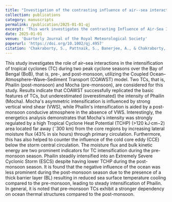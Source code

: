 ```yaml
---
title: "Investigation of the contrasting influence of air--sea interactions on the intensification process of pre-and post-monsoon tropical cyclones over the Bay of Bengal in a coupled model framework"
collection: publications
category: manuscripts
permalink: /publication/2025-01-01-qj
excerpt: 'This work investigates the contrasting Influence of Air-Sea Interaction on Pre- and Post-Monsoon TC Intensification over the Bay of Bengal'
date: 2025-01-01
venue: 'Quarterly Journal of the Royal Meteorological Society'
paperurl: 'https://doi.org/10.1002/qj.4957'
citation: 'Chakraborty, S., Pattnaik, S., Banerjee, A., & Chakraborty, T. (2025b). Investigation of the contrasting influence of air–sea interactions on the intensification process of pre‐ and post‐monsoon tropical cyclones over the Bay of Bengal in a coupled model framework. Quarterly Journal of the Royal Meteorological Society. https://doi.org/10.1002/qj.4957'
---
```

This study investigates the role of air–sea interactions in the intensification of tropical cyclones (TC) during two peak cyclone seasons over the Bay of Bengal (BoB), that is, pre-, and post-monsoon, utilizing the Coupled Ocean–Atmosphere–Wave–Sediment Transport (COAWST) model. Two TCs, that is, Phailin (post-monsoon) and Mocha (pre-monsoon), are considered for this study. Results indicate that COAWST successfully replicated the basic features of TCs, but underestimated (overestimated) the intensity of Phailin (Mocha). Mocha's asymmetric intensification is influenced by strong vertical wind shear (VWS), while Phailin's intensification is aided by a post-monsoon conducive atmosphere in the absence of VWS. Interestingly, the energetics analysis demonstrates that Mocha's intensity was strongly regulated by a high Tropical Cyclone Heat Potential (TCHP) (>120 kJ·cm−2) area located far away (˜300 km) from the core regions by increasing lateral moisture flux (43% in six hours) through primary circulation. Furthermore, this has also helped to counter the influence of the cold core eddy (CCE) below the storm central circulation. The moisture flux and bulk kinetic energy are two prominent indicators for TC intensification during the pre-monsoon season. Phailin steadily intensified into an Extremely Severe Cyclonic Storm (ESCS) despite having lower TCHP during the post-monsoon season. It is found that the negative influence of the ocean was less prominent during the post-monsoon season due to the presence of a thick barrier layer (BL) resulting in reduced sea surface temperature cooling compared to the pre-monsoon, leading to steady intensification of Phailin. In general, it is noted that pre-monsoon TCs exhibit a stronger dependency on ocean thermal structures compared to the post-monsoon.

